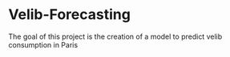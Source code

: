 # Velib-Forecasting
The goal of this project is the creation of a model to predict velib consumption in Paris 
